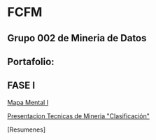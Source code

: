 # FCFM 
## Grupo 002 de Mineria de Datos
## Portafolio:

## FASE I

[Mapa Mental I](https://github.com/DaniMonsh/Mineria_Datos/blob/master/MapaMental_1_1563836.pdf)

[Presentacion Tecnicas de Mineria "Clasificación"](https://github.com/kevingonzalez1805425/Mineria-de-Datos-02/blob/master/Presentacion_Clasificacion__02.pdf)

[Resumenes]

